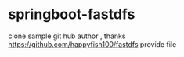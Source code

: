 # springboot-fastdfs
clone sample git hub author , thanks https://github.com/happyfish100/fastdfs provide file 
